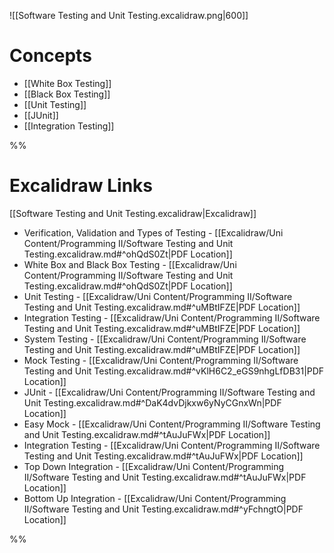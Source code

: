 ![[Software Testing and Unit Testing.excalidraw.png|600]]
# Concepts

- [[White Box Testing]]
- [[Black Box Testing]]
- [[Unit Testing]]
- [[JUnit]]
- [[Integration Testing]]

%%

# Excalidraw Links

[[Software Testing and Unit Testing.excalidraw|Excalidraw]]

- Verification, Validation and Types of Testing - [[Excalidraw/Uni Content/Programming II/Software Testing and Unit Testing.excalidraw.md#^ohQdS0Zt|PDF Location]]
- White Box and Black Box Testing - [[Excalidraw/Uni Content/Programming II/Software Testing and Unit Testing.excalidraw.md#^ohQdS0Zt|PDF Location]]
- Unit Testing - [[Excalidraw/Uni Content/Programming II/Software Testing and Unit Testing.excalidraw.md#^uMBtIFZE|PDF Location]]
- Integration Testing - [[Excalidraw/Uni Content/Programming II/Software Testing and Unit Testing.excalidraw.md#^uMBtIFZE|PDF Location]]
- System Testing - [[Excalidraw/Uni Content/Programming II/Software Testing and Unit Testing.excalidraw.md#^uMBtIFZE|PDF Location]]
- Mock Testing - [[Excalidraw/Uni Content/Programming II/Software Testing and Unit Testing.excalidraw.md#^vKlH6C2_eGS9nhgLfDB31|PDF Location]]
- JUnit - [[Excalidraw/Uni Content/Programming II/Software Testing and Unit Testing.excalidraw.md#^DaK4dvDjkxw6yNyCGnxWn|PDF Location]]
- Easy Mock - [[Excalidraw/Uni Content/Programming II/Software Testing and Unit Testing.excalidraw.md#^tAuJuFWx|PDF Location]]
- Integration Testing - [[Excalidraw/Uni Content/Programming II/Software Testing and Unit Testing.excalidraw.md#^tAuJuFWx|PDF Location]]
- Top Down Integration - [[Excalidraw/Uni Content/Programming II/Software Testing and Unit Testing.excalidraw.md#^tAuJuFWx|PDF Location]]
- Bottom Up Integration - [[Excalidraw/Uni Content/Programming II/Software Testing and Unit Testing.excalidraw.md#^yFchngtO|PDF Location]]

%%